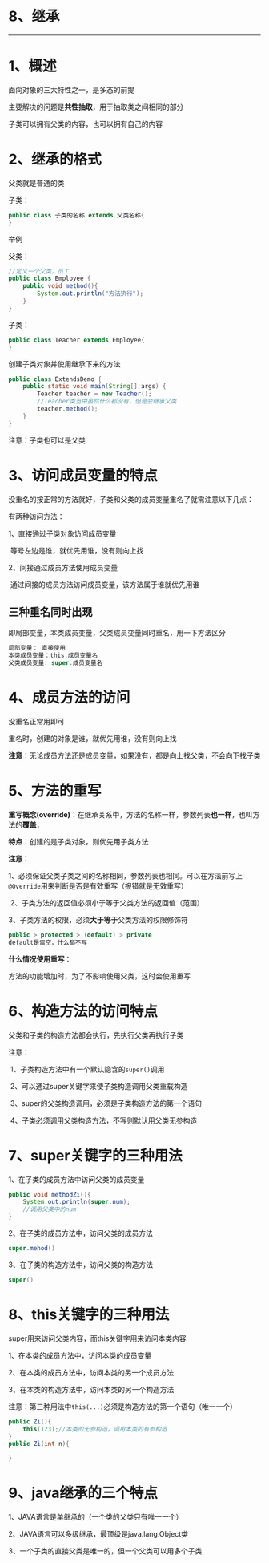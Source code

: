 # 8、继承

------



# 1、概述

面向对象的三大特性之一，是多态的前提

主要解决的问题是**共性抽取**，用于抽取类之间相同的部分

子类可以拥有父类的内容，也可以拥有自己的内容

# 2、继承的格式

父类就是普通的类

子类：

```java
public class 子类的名称 extends 父类名称{
}
```

举例

父类：

```java
//定义一个父类，员工
public class Employee {
    public void method(){
        System.out.println("方法执行");
    }
}
```

子类：

```java
public class Teacher extends Employee{
}
```

创建子类对象并使用继承下来的方法

```java
public class ExtendsDemo {
    public static void main(String[] args) {
        Teacher teacher = new Teacher();
        //Teacher类当中虽然什么都没有，但是会继承父类
        teacher.method();
    }
}
```

注意：子类也可以是父类

# 3、访问成员变量的特点

没重名的按正常的方法就好，子类和父类的成员变量重名了就需注意以下几点：

有两种访问方法：

1、直接通过子类对象访问成员变量

​	等号左边是谁，就优先用谁，没有则向上找

2、间接通过成员方法使用成员变量

​	通过间接的成员方法访问成员变量，该方法属于谁就优先用谁

## 三种重名同时出现

即局部变量，本类成员变量，父类成员变量同时重名，用一下方法区分

```java
局部变量： 直接使用
本类成员变量：this.成员变量名
父类成员变量: super.成员变量名
```

# 4、成员方法的访问

没重名正常用即可

重名时，创建的对象是谁，就优先用谁，没有则向上找

**注意**：无论成员方法还是成员变量，如果没有，都是向上找父类，不会向下找子类

# 5、方法的重写

**重写概念(override)**：在继承关系中，方法的名称一样，参数列表**也一样**，也叫方法的**覆盖**，

**特点**：创建的是子类对象，则优先用子类方法

**注意**：

​	1、必须保证父类子类之间的名称相同，参数列表也相同。可以在方法前写上`@Override`用来判断是否是有效重写（报错就是无效重写）

​	2、子类方法的返回值必须小于等于父类方法的返回值（范围）

​	3、子类方法的权限，必须**大于等于**父类方法的权限修饰符

```java
public > protected > (default) > private
default是留空，什么都不写
```

**什么情况使用重写**：

方法的功能增加时，为了不影响使用父类，这时会使用重写

# 6、构造方法的访问特点

父类和子类的构造方法都会执行，先执行父类再执行子类

注意：

​	1、子类构造方法中有一个默认隐含的`super()`调用

​	2、可以通过super关键字来使子类构造调用父类重载构造

​	3、super的父类构造调用，必须是子类构造方法的第一个语句

​	4、子类必须调用父类构造方法，不写则默认用父类无参构造

# 7、super关键字的三种用法

1、在子类的成员方法中访问父类的成员变量

```java
public void methodZi(){
	System.out.println(super.num);
	//调用父类中的num
}
```

2、在子类的成员方法中，访问父类的成员方法

```java
super.mehod()
```

3、在子类的构造方法中，访问父类的构造方法

```java
super()
```

# 8、this关键字的三种用法

super用来访问父类内容，而this关键字用来访问本类内容

1、在本类的成员方法中，访问本类的成员变量

2、在本类的成员方法中，访问本类的另一个成员方法

3、在本类的构造方法中，访问本类的另一个构造方法

注意：第三种用法中`this(...)`必须是构造方法的第一个语句（唯一一个）

```java
public Zi(){
	this(123);//本类的无参构造，调用本类的有参构造
}
public Zi(int n){

}
```

# 9、java继承的三个特点

1、JAVA语言是单继承的（一个类的父类只有唯一一个）

2、JAVA语言可以多级继承，最顶级是java.lang.Object类

3、一个子类的直接父类是唯一的，但一个父类可以用多个子类